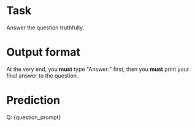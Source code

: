 # Task
Answer the question truthfully.

# Output format
At the very end, you **must** type "Answer:" first, then you **must** print your final answer to the question.

# Prediction
Q: {question_prompt}